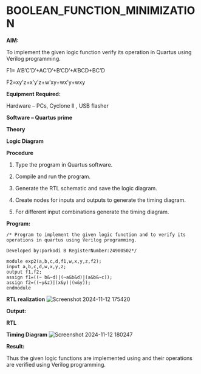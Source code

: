 # BOOLEAN_FUNCTION_MINIMIZATION

**AIM:**

To implement the given logic function verify its operation in Quartus using Verilog programming.

F1= A’B’C’D’+AC’D’+B’CD’+A’BCD+BC’D 

F2=xy’z+x’y’z+w’xy+wx’y+wxy

**Equipment Required:**

Hardware – PCs, Cyclone II , USB flasher

**Software – Quartus prime**

**Theory**

**Logic Diagram**

**Procedure**

1.	Type the program in Quartus software.

2.	Compile and run the program.

3.	Generate the RTL schematic and save the logic diagram.

4.	Create nodes for inputs and outputs to generate the timing diagram.

5.	For different input combinations generate the timing diagram.


**Program:**
```
/* Program to implement the given logic function and to verify its operations in quartus using Verilog programming. 

Developed by:porkodi B RegisterNumber:24900502*/

module exp2(a,b,c,d,f1,w,x,y,z,f2);
input a,b,c,d,w,x,y,z;
output f1,f2;
assign f1=((~ b&~d)|(~a&b&d)|(a&b&~c));
assign f2=((~y&z)|(x&y)|(w&y));
endmodule
```
**RTL realization**
![Screenshot 2024-11-12 175420](https://github.com/user-attachments/assets/4e7914a1-d540-46a2-be50-eaa01bb23483)

**Output:**

**RTL**

**Timing Diagram**
![Screenshot 2024-11-12 180247](https://github.com/user-attachments/assets/34659374-11cc-4431-ae21-a7310dd4f956)

**Result:**

Thus the given logic functions are implemented using and their operations are verified using Verilog programming.

